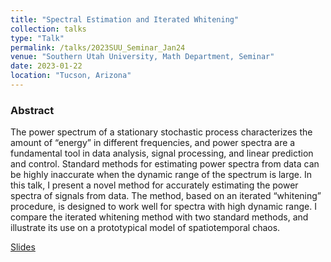 ```yaml
---
title: "Spectral Estimation and Iterated Whitening"
collection: talks
type: "Talk"
permalink: /talks/2023SUU_Seminar_Jan24
venue: "Southern Utah University, Math Department, Seminar"
date: 2023-01-22
location: "Tucson, Arizona"
---
```


### Abstract
The power spectrum of a stationary stochastic process characterizes the amount of “energy” in different frequencies, and power spectra are a fundamental tool in data analysis, signal processing, and linear prediction and control. Standard methods for estimating power spectra from data can be highly inaccurate when the dynamic range of the spectrum is large.  In this talk, I present a novel method for accurately estimating the power spectra of signals from data. The method, based on an iterated “whitening” procedure, is designed to work well for spectra with high dynamic range.  I compare the iterated whitening method with two standard methods, and illustrate its use on a prototypical model of spatiotemporal chaos.

[Slides](/files/talks/SUUSeminar2023.pdf)
